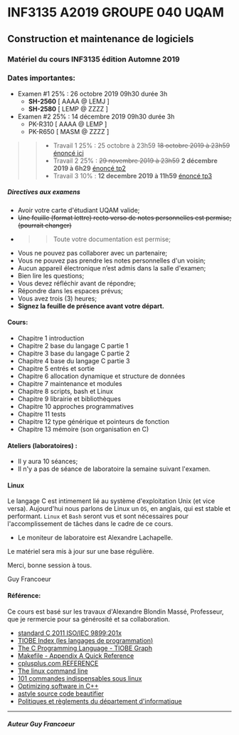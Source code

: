 # INF3135 A2019 GROUPE 040 UQAM

## Construction et maintenance de logiciels

### Matériel du cours INF3135 édition Automne 2019

### Dates importantes:
- Examen #1 25% : 26 octobre 2019 09h30 durée 3h
  + **SH-2560** [ AAAA @ LEMJ ] 
  + **SH-2580** [ LEMP @ ZZZZ ]
- Examen #2 25% : 14 décembre 2019 09h30 durée 3h
  + PK-R310 [ AAAA @ LEMP ]
  + PK-R650 [ MASM @ ZZZZ ]
> > - Travail 1 25% :  25 octobre à 23h59 ~~18 octobre 2019 à 23h59~~ [énoncé ici](https://gitlab.info.uqam.ca/inf3135-aut2019/inf3135-aut2019-tp1-enonce)
> >- Travail 2 25% :  ~~29 novembre 2019 à 23h59~~ **2 décembre 2019 à 6h29** [énoncé tp2](https://gitlab.info.uqam.ca/inf3135-aut2019/inf3135-aut2019-tp2-enonce)
> >- Travail 3 10% :  **12 decembre 2019 à 11h59** [énoncé tp3](https://github.com/guyfrancoeur/INF3135_A2019_TP/blob/master/tp3.md)

##### Directives aux examens
 + Avoir votre carte d'étudiant UQAM valide;
 + ~~Une feuille (format lettre) recto verso de notes personnelles est permise; (pourrait changer)~~
 + > > Toute votre documentation est permise;
 + Vous ne pouvez pas collaborer avec un partenaire;
 + Vous ne pouvez pas prendre les notes personnelles d'un voisin;
 + Aucun appareil électronique n’est admis dans la salle d'examen;
 + Bien lire les questions;
 + Vous devez réfléchir avant de répondre;
 + Répondre dans les espaces prévus;
 + Vous avez trois (3) heures;
 + **Signez la feuille de présence avant votre départ.**

#### Cours:
- Chapitre 1 introduction
- Chapitre 2 base du langage C partie 1
- Chapitre 3 base du langage C partie 2
- Chapitre 4 base du langage C partie 3
- Chapitre 5 entrés et sortie
- Chapitre 6 allocation dynamique et structure de données
- Chapitre 7 maintenance et modules
- Chapitre 8 scripts, bash et Linux
- Chapitre 9 librairie et bibliothèques
- Chapitre 10 approches programmatives
- Chapitre 11 tests
- Chapitre 12 type générique et pointeurs de fonction
- Chapitre 13 mémoire (son organisation en C)

#### Ateliers (laboratoires) :
+ Il y aura 10 séances;
+ Il n'y a pas de séance de laboratoire la semaine suivant l'examen.

#### Linux

Le langage C est intimement lié au système d'exploitation Unix (et vice versa).  Aujourd'hui nous 
parlons de Linux un `OS`, en anglais, qui est stable et performant.  `Linux` et `Bash` seront vus
et sont nécessaires pour l'accomplissement de tâches dans le cadre de ce cours.


+ Le moniteur de laboratoire est Alexandre Lachapelle.


Le matériel sera mis à jour sur une base régulière.

Merci, bonne session à tous.

Guy Francoeur

#### Référence: 

Ce cours est basé sur les travaux d'Alexandre Blondin Massé, Professeur, que je rermercie pour sa générosité et sa collaboration.

+ [standard C 2011 ISO/IEC 9899:201x](http://www.open-std.org/jtc1/sc22/wg14/www/docs/n1570.pdf)
+ [TIOBE Index (les langages de programmation)](https://www.tiobe.com/tiobe-index/ "Usage des langages de programmation")
+ [The C Programming Language - TIOBE Graph](https://www.tiobe.com/tiobe-index/c/ "Langage C")
+ [Makefile - Appendix A Quick Reference](https://www.gnu.org/software/make/manual/html_node/Quick-Reference.html#Quick-Reference)
+ [cplusplus.com REFERENCE](http://www.cplusplus.com/reference/ "cplusplus.com REFERENCE")
+ [The linux command line](http://www.linuxcommand.org/tlcl.php "The linux command line")
+ [101 commandes indispensables sous linux](https://buzut.fr/101-commandes-indispensables-sous-linux/ "101 commandes indispensables sous linux")
+ [Optimizing software in C++](https://www.agner.org/optimize/optimizing_cpp.pdf "référence pour le C++, niveau expert")
+ [astyle source code beautifier](https://sourceforge.net/projects/astyle/files/astyle/astyle%203.1/)
+ [Politiques et règlements du département d'informatique](http://info.uqam.ca/politiques/)

----

##### Auteur Guy Francoeur
